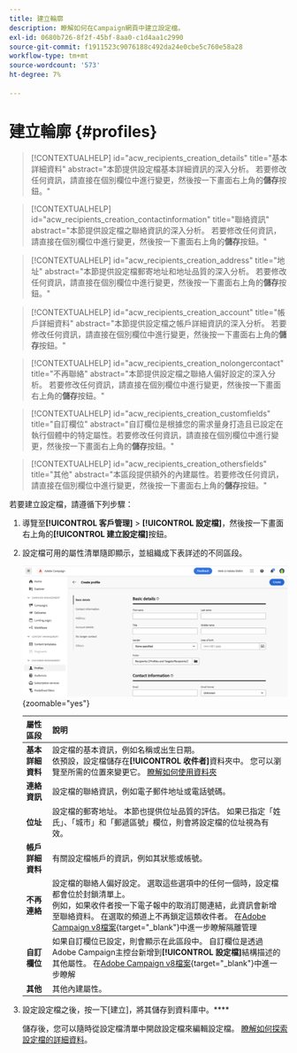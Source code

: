 ```yaml
---
title: 建立輪廓
description: 瞭解如何在Campaign網頁中建立設定檔。
exl-id: 0680b726-8f2f-45bf-8aa0-c1d4aa1c2990
source-git-commit: f1911523c9076188c492da24e0cbe5c760e58a28
workflow-type: tm+mt
source-wordcount: '573'
ht-degree: 7%

---
```


# 建立輪廓 {#profiles}

>[!CONTEXTUALHELP]
>id="acw_recipients_creation_details"
>title="基本詳細資料"
>abstract="本節提供設定檔基本詳細資訊的深入分析。 若要修改任何資訊，請直接在個別欄位中進行變更，然後按一下畫面右上角的&#x200B;**儲存**&#x200B;按鈕。"

>[!CONTEXTUALHELP]
>id="acw_recipients_creation_contactinformation"
>title="聯絡資訊"
>abstract="本節提供設定檔之聯絡資訊的深入分析。 若要修改任何資訊，請直接在個別欄位中進行變更，然後按一下畫面右上角的&#x200B;**儲存**&#x200B;按鈕。"

>[!CONTEXTUALHELP]
>id="acw_recipients_creation_address"
>title="地址"
>abstract="本節提供設定檔郵寄地址和地址品質的深入分析。 若要修改任何資訊，請直接在個別欄位中進行變更，然後按一下畫面右上角的&#x200B;**儲存**&#x200B;按鈕。"

>[!CONTEXTUALHELP]
>id="acw_recipients_creation_account"
>title="帳戶詳細資料"
>abstract="本節提供設定檔之帳戶詳細資訊的深入分析。 若要修改任何資訊，請直接在個別欄位中進行變更，然後按一下畫面右上角的&#x200B;**儲存**&#x200B;按鈕。"

>[!CONTEXTUALHELP]
>id="acw_recipients_creation_nolongercontact"
>title="不再聯絡"
>abstract="本節提供設定檔之聯絡人偏好設定的深入分析。 若要修改任何資訊，請直接在個別欄位中進行變更，然後按一下畫面右上角的&#x200B;**儲存**&#x200B;按鈕。"

>[!CONTEXTUALHELP]
>id="acw_recipients_creation_customfields"
>title="自訂欄位"
>abstract="自訂欄位是根據您的需求量身打造且已設定在執行個體中的特定屬性。若要修改任何資訊，請直接在個別欄位中進行變更，然後按一下畫面右上角的&#x200B;**儲存**&#x200B;按鈕。"

>[!CONTEXTUALHELP]
>id="acw_recipients_creation_othersfields"
>title="其他"
>abstract="本區段提供額外的內建屬性。若要修改任何資訊，請直接在個別欄位中進行變更，然後按一下畫面右上角的&#x200B;**儲存**&#x200B;按鈕。"

若要建立設定檔，請遵循下列步驟：

1. 導覽至&#x200B;**[!UICONTROL 客戶管理]** > **[!UICONTROL 設定檔]**，然後按一下畫面右上角的&#x200B;**[!UICONTROL 建立設定檔]**&#x200B;按鈕。

1. 設定檔可用的屬性清單隨即顯示，並組織成下表詳述的不同區段。

   ![熒幕擷圖顯示設定檔可用的屬性清單，並歸類到章節](assets/create-profile.png){zoomable="yes"}

   | 屬性區段 | 說明 |
   |  ---  |  ---  |
   | **基本詳細資料** | 設定檔的基本資訊，例如名稱或出生日期。<br/>依預設，設定檔儲存在&#x200B;**[!UICONTROL 收件者]**&#x200B;資料夾中。 您可以瀏覽至所需的位置來變更它。 [瞭解如何使用資料夾](../get-started/permissions.md#folders) |
   | **連絡資訊** | 設定檔的聯絡資訊，例如電子郵件地址或電話號碼。 |
   | **位址** | 設定檔的郵寄地址。 本節也提供位址品質的評估。 如果已指定「姓氏」、「城市」和「郵遞區號」欄位，則會將設定檔的位址視為有效。 |
   | **帳戶詳細資料** | 有關設定檔帳戶的資訊，例如其狀態或帳號。 |
   | **不再連絡** | 設定檔的聯絡人偏好設定。 選取這些選項中的任何一個時，設定檔都會位於封鎖清單上。<br/>例如，如果收件者按一下電子報中的取消訂閱連結，此資訊會新增至聯絡資料。 在選取的頻道上不再鎖定這類收件者。 在[Adobe Campaign v8檔案](https://experienceleague.adobe.com/docs/campaign/campaign-v8/send/failures/quarantines.html){target="_blank"}中進一步瞭解隔離管理 |
   | **自訂欄位** | 如果自訂欄位已設定，則會顯示在此區段中。 自訂欄位是透過Adobe Campaign主控台新增到&#x200B;**[!UICONTROL 設定檔]**&#x200B;結構描述的其他屬性。 在[Adobe Campaign v8檔案](https://experienceleague.adobe.com/docs/campaign/campaign-v8/developer/shemas-forms/extend-schema.html){target="_blank"}中進一步瞭解 |
   | **其他** | 其他內建屬性。 |

1. 設定設定檔之後，按一下[建立]，將其儲存到資料庫中。****

   儲存後，您可以隨時從設定檔清單中開啟設定檔來編輯設定檔。 [瞭解如何探索設定檔的詳細資料](profile-view.md)。